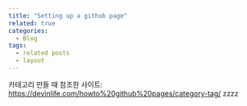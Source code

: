 ```yaml
---
title: "Setting up a github page"
related: true
categories:
  - Blog
tags:
  - related posts
  - layout
---
```


카테고리 만들 때 참조한 사이트: https://devinlife.com/howto%20github%20pages/category-tag/
zzzz
